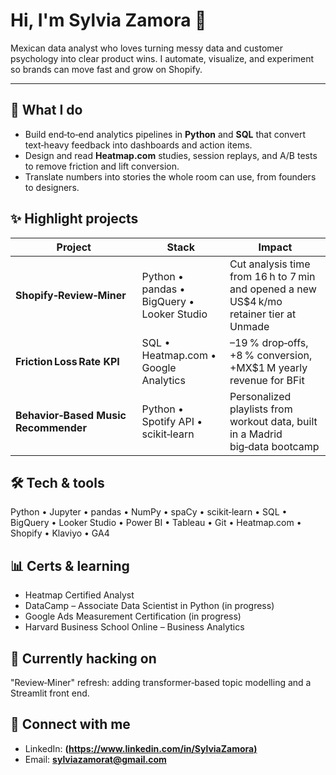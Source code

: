 # Hi, I'm **Sylvia Zamora** 👋

Mexican data analyst who loves turning messy data and customer psychology into clear product wins. I automate, visualize, and experiment so brands can move fast and grow on Shopify.

---

## 🚀 What I do
- Build end‑to‑end analytics pipelines in **Python** and **SQL** that convert text‑heavy feedback into dashboards and action items.
- Design and read **Heatmap.com** studies, session replays, and A/B tests to remove friction and lift conversion.
- Translate numbers into stories the whole room can use, from founders to designers.

## ✨ Highlight projects
| Project | Stack | Impact |
| --- | --- | --- |
| **Shopify‑Review‑Miner** | Python • pandas • BigQuery • Looker Studio | Cut analysis time from 16 h to 7 min and opened a new US$4 k/mo retainer tier at Unmade |
| **Friction Loss Rate KPI** | SQL • Heatmap.com • Google Analytics | –19 % drop‑offs, +8 % conversion, +MX$1 M yearly revenue for BFit |
| **Behavior‑Based Music Recommender** | Python • Spotify API • scikit‑learn | Personalized playlists from workout data, built in a Madrid big‑data bootcamp |

## 🛠️ Tech & tools
Python • Jupyter • pandas • NumPy • spaCy • scikit‑learn • SQL • BigQuery • Looker Studio • Power BI • Tableau • Git • Heatmap.com • Shopify • Klaviyo • GA4

## 📊 Certs & learning
- Heatmap Certified Analyst
- DataCamp – Associate Data Scientist in Python (in progress)
- Google Ads Measurement Certification (in progress)
- Harvard Business School Online – Business Analytics

## 🎯 Currently hacking on
"Review‑Miner" refresh: adding transformer‑based topic modelling and a Streamlit front end.

## 💌 Connect with me
- LinkedIn: **([https://www.linkedin.com/in/SylviaZamora)](https://www.linkedin.com/in/sylvia-zamora-trevi%C3%B1o-b2101818b/)**
- Email: **sylviazamorat@gmail.com**


